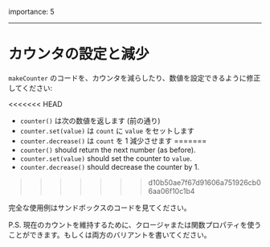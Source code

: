 importance: 5

---

# カウンタの設定と減少

`makeCounter` のコードを、カウンタを減らしたり、数値を設定できるように修正してください:

<<<<<<< HEAD
- `counter()` は次の数値を返します (前の通り)
- `counter.set(value)` は `count` に `value` をセットします
- `counter.decrease()` は `count` を 1 減少させます
=======
- `counter()` should return the next number (as before).
- `counter.set(value)` should set the counter to `value`.
- `counter.decrease()` should decrease the counter by 1.
>>>>>>> d10b50ae7f67d91606a751926cb06aa06f10c1b4

完全な使用例はサンドボックスのコードを見てください。

P.S. 現在のカウントを維持するために、クロージャまたは関数プロパティを使うことができます。もしくは両方のバリアントを書いてください。
